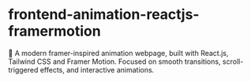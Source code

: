 # frontend-animation-reactjs-framermotion
🚀 A modern framer-inspired animation webpage, built with React.js, Tailwind CSS and Framer Motion. Focused on smooth transitions, scroll-triggered effects, and interactive animations.
